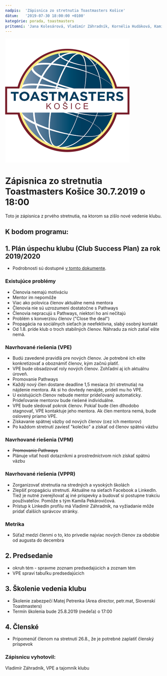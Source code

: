 ```yaml
---
nadpis:  'Zápisnica zo stretnutia Toastmasters Košice'
dátum:   '2019-07-30 18:00:00 +0100'
kategórie: porada, toastmasters
prítomní: 'Jana Kolesárová, Vladimír Záhradník, Kornélia Hudáková, Kamila Pekárovičová, Lucia Pethöová, Jozef Starúch'
---
```


![alt text][logo]
# Zápisnica zo stretnutia Toastmasters Košice 30.7.2019 o 18:00
Toto je zápisnica z prvého stretnutia, na ktorom sa zišlo nové vedenie klubu.

## K bodom programu:
## 1. Plán úspechu klubu (Club Success Plan) za rok 2019/2020
- Podrobnosti sú dostupné [v tomto dokumente][club-success-plan].

### Existujúce problémy
- Členovia nemajú motiváciu
- Mentor im nepomôže
- Viac ako polovica členov aktuálne nemá mentora
- Členovia nie sú uzrozumení dostatočne s Pathways
- Členovia nepracujú s Pathways, niektorí ho ani nečítajú
- Problém s konverziou členov ("Close the deal")
- Propagácia na sociálnych sieťach je neefektívna, slabý osobný kontakt
- Od 1.8. príde klub o troch stabilných členov. Náhradu za nich zatiaľ ešte nemá.

### Navrhované riešenia (VPE)
- Budú zavedené pravidlá pre nových členov. Je potrebné ich ešte konkretizovať a oboznámiť členov, kým začnú platiť.
- VPE bude obsadzovať roly nových členov. Zohľadní aj ich aktuálnu úroveň.
- Promovanie Pathways
- Každý nový člen dostane deadline 1,5 mesiaca (tri stretnutia) na nájdenie mentora. Ak si ho dovtedy nenájde, pridelí mu ho VPE.
- U existujúcich členov nebude mentor prideľovaný automaticky. Prideľovanie mentorov bude riešené individuálne.
- VPE bude sledovať pokrok členov. Pokiaľ bude člen dlhodobo stagnovať, VPE kontaktuje jeho mentora. Ak člen mentora nemá, bude oslovený priamo VPE.
- Získavanie spätnej väzby od nových členov (cez ich mentorov)
- Po každom stretnutí zaviesť "kolečko" a získať od členov spätnú väzbu

### Navrhované riešenia (VPM)
- ~~Promovanie Pathways~~
- Plánuje vítať hostí dotazníkmi a prostredníctvom nich získať spätnú väzbu

### Navrhované riešenia (VPPR)
- Zorganizovať stretnutia na stredných a vysokých školách
- Zlepšiť propagáciu stretnutí. Aktuálne na sieťach Facebook a LinkedIn. Tiež je nutné zverejňovať aj iné príspevky a budovať si postupne trakciu používateľov. Pomôže s tým Kamila Pekárovičová.
- Prístup k LinkedIn profilu má Vladimír Záhradník, na vyžiadanie môže pridať ďalších správcov stránky.

### Metrika
- Súťaž medzi členmi o to, kto privedie najviac nových členov za obdobie od augusta do decembra

## 2. Predsedanie
- okruh tém - spravme zoznam predsedajúcich a zoznam tém
- VPE spraví tabuľku predsedajúcich

## 3. Školenie vedenia klubu
- Školenie zabezpečí Matej Petrenka (Area director, petr.mat, Slovenskí Toastmasters)
- Termín školenia bude 25.8.2019 (nedeľa) o 17:00

## 4. Členské
- Pripomenúť členom na stretnutí 26.8., že je potrebné zaplatiť členský príspevok

### Zápisnicu vyhotovil:
Vladimír Záhradník,
VPE a tajomník klubu

[logo]: https://github.com/toastmasters-kosice/graficke-podklady/raw/master/Log%C3%A1/%C5%A0tandardn%C3%A9%20zmen%C5%A1en%C3%A9%20logo%20TMKE.png "Logo Toastmasters Košice"
[club-success-plan]: ../../Dokumenty/Club%20Success%20Plan%202019.md
